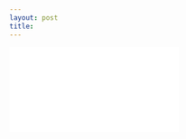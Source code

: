 ```yaml
---
layout: post
title: 
---
```

<iframe id="video" src="//www.youtube.com/embed/wt2hL95FQjo" frameborder="0" allowfullscreen=""></iframe>
